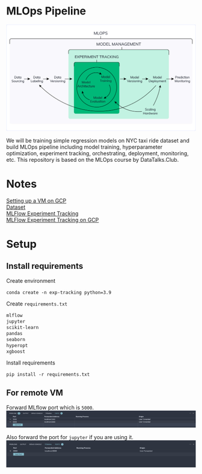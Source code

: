 # MLOps Pipeline
![Machine Learning Lifecycle](assets/mlops.png)

We will be training simple regression models on NYC taxi ride dataset and build MLOps pipeline including model training, hyperparameter optimization, experiment tracking, orchestrating, deployment, monitoring, etc. This repository is based on the MLOps course by DataTalks.Club.

# Notes
[Setting up a VM on GCP](notes/gcp_setup.md)<br>
[Dataset](notes/dataset.md)<br>
[MLFlow Experiment Tracking](notes/mlflow.md)<br>
[MLFlow Experiment Tracking on GCP](notes/mlflow_gcp.md)

# Setup

## Install requirements

Create environment

```
conda create -n exp-tracking python=3.9
```

Create `requirements.txt`

```
mlflow
jupyter
scikit-learn
pandas
seaborn
hyperopt
xgboost
```

Install requirements
```
pip install -r requirements.txt
```


## For remote VM
Forward MLflow port which is `5000`.
![mlflow port forwarding](assets/port2.png)

Also forward the port for `jupyter` if you are using it.
![jupyter port forwarding](assets/port1.png)